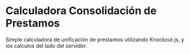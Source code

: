 Calculadora Consolidación de Prestamos
======================================

Simple calculadora de unificación de prestamos utilizando Knockout.js, y los calculos del lado del servidor.


